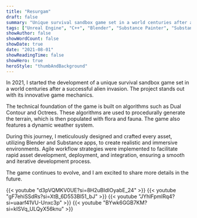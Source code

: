 ```yaml
---
title: "Resurgam"
draft: false
summary: "Unique survival sandbox game set in a world centuries after a successful alien invasion."
tags: ["Unreal Engine", "C++", "Blender", "Substance Painter", "Substance Designer", "Agile"]
showAuthor: false
showWordCount: false
showDate: true
date: "2021-08-01"
showReadingTime: false
showHero: true
heroStyle: "thumbAndBackground"
---
```


In 2021, I started the development of a unique survival sandbox game set in a world centuries after a successful alien invasion. The project stands out with its innovative game mechanics.

The technical foundation of the game is built on algorithms such as Dual Contour and Octrees. These algorithms are used to procedurally generate the terrain, which is then populated with flora and fauna. The game also features a dynamic weather system.

During this journey, I meticulously designed and crafted every asset, utilizing Blender and Substance apps, to create realistic and immersive environments. Agile workflow strategies were implemented to facilitate rapid asset development, deployment, and integration, ensuring a smooth and iterative development process.

The game continues to evolve, and I am excited to share more details in the future.

{{< youtube "d3pVQMKV0UE?si=8H2uBIdIOyabE_24" >}}
{{< youtube "gF7ehiSSdRs?si=XtB_6D553Bl51_bJ" >}}
{{< youtube "JYhlFpmlRq4?si=uaarf41VU-Unxc3p" >}}
{{< youtube "BYwk6GGB7KM?si=kISVq_ULQyX56knu" >}}